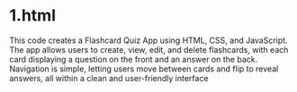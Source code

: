 # 1.html
This code creates a Flashcard Quiz App using  HTML, CSS, and JavaScript. The app allows users to create, view, edit, and delete flashcards, with each card displaying a question on the front and an answer on the back. Navigation is simple, letting users move between cards and flip to reveal answers, all within a clean and user-friendly interface

